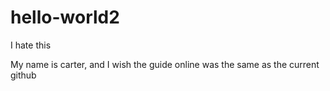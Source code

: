 # hello-world2
I hate this

My name is carter, and I wish the guide online 
was the same as the current github
